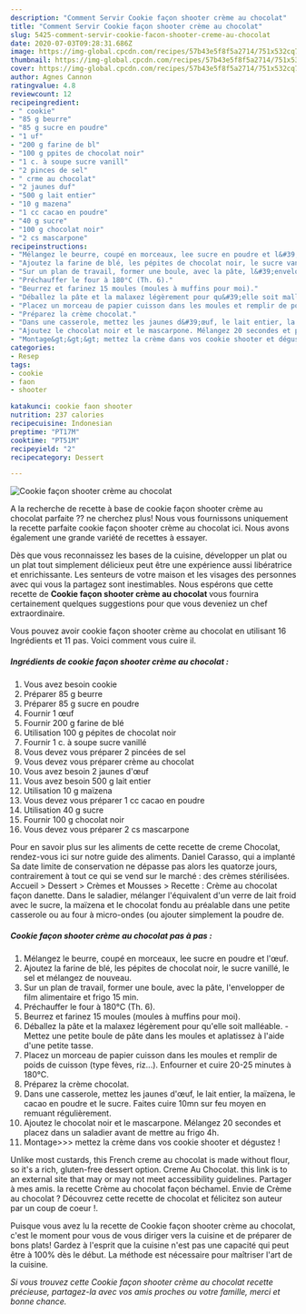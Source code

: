 ```yaml
---
description: "Comment Servir Cookie façon shooter crème au chocolat"
title: "Comment Servir Cookie façon shooter crème au chocolat"
slug: 5425-comment-servir-cookie-facon-shooter-creme-au-chocolat
date: 2020-07-03T09:28:31.686Z
image: https://img-global.cpcdn.com/recipes/57b43e5f8f5a2714/751x532cq70/cookie-facon-shooter-creme-au-chocolat-photo-principale-de-la-recette.jpg
thumbnail: https://img-global.cpcdn.com/recipes/57b43e5f8f5a2714/751x532cq70/cookie-facon-shooter-creme-au-chocolat-photo-principale-de-la-recette.jpg
cover: https://img-global.cpcdn.com/recipes/57b43e5f8f5a2714/751x532cq70/cookie-facon-shooter-creme-au-chocolat-photo-principale-de-la-recette.jpg
author: Agnes Cannon
ratingvalue: 4.8
reviewcount: 12
recipeingredient:
- " cookie"
- "85 g beurre"
- "85 g sucre en poudre"
- "1 uf"
- "200 g farine de bl"
- "100 g ppites de chocolat noir"
- "1 c. à soupe sucre vanill"
- "2 pinces de sel"
- " crme au chocolat"
- "2 jaunes duf"
- "500 g lait entier"
- "10 g mazena"
- "1 cc cacao en poudre"
- "40 g sucre"
- "100 g chocolat noir"
- "2 cs mascarpone"
recipeinstructions:
- "Mélangez le beurre, coupé en morceaux, lee sucre en poudre et l&#39;œuf."
- "Ajoutez la farine de blé, les pépites de chocolat noir, le sucre vanillé, le sel et mélangez de nouveau."
- "Sur un plan de travail, former une boule, avec la pâte, l&#39;envelopper de film alimentaire et frigo 15 min."
- "Préchauffer le four à 180°C (Th. 6)."
- "Beurrez et farinez 15 moules (moules à muffins pour moi)."
- "Déballez la pâte et la malaxez légèrement pour qu&#39;elle soit malléable. Mettez une petite boule de pâte dans les moules et aplatissez à l&#39;aide d&#39;une petite tasse."
- "Placez un morceau de papier cuisson dans les moules et remplir de poids de cuisson (type fèves, riz...). Enfourner et cuire 20-25 minutes à 180°C."
- "Préparez la crème chocolat."
- "Dans une casserole, mettez les jaunes d&#39;œuf, le lait entier, la maïzena, le cacao en poudre et le sucre. Faites cuire 10mn sur feu moyen en remuant régulièrement."
- "Ajoutez le chocolat noir et le mascarpone. Mélangez 20 secondes et placez dans un saladier avant de mettre au frigo 4h."
- "Montage&gt;&gt;&gt; mettez la crème dans vos cookie shooter et dégustez !"
categories:
- Resep
tags:
- cookie
- faon
- shooter

katakunci: cookie faon shooter 
nutrition: 237 calories
recipecuisine: Indonesian
preptime: "PT17M"
cooktime: "PT51M"
recipeyield: "2"
recipecategory: Dessert

---
```



![Cookie façon shooter crème au chocolat](https://img-global.cpcdn.com/recipes/57b43e5f8f5a2714/751x532cq70/cookie-facon-shooter-creme-au-chocolat-photo-principale-de-la-recette.jpg)

A la recherche de recette à base de cookie façon shooter crème au chocolat parfaite ?? ne cherchez plus! Nous vous fournissons uniquement la recette parfaite cookie façon shooter crème au chocolat ici. Nous avons également une grande variété de recettes à essayer.

Dès que vous reconnaissez les bases de la cuisine, développer un plat ou un plat tout simplement délicieux peut être une expérience aussi libératrice et enrichissante. Les senteurs de votre maison et les visages des personnes avec qui vous la partagez sont inestimables. Nous espérons que cette recette de <strong> Cookie façon shooter crème au chocolat </strong> vous fournira certainement quelques suggestions pour que vous deveniez un chef extraordinaire.

<!--inarticleads1-->

Vous pouvez avoir cookie façon shooter crème au chocolat en utilisant 16 Ingrédients et 11 pas. Voici comment vous cuire il.

##### Ingrédients de cookie façon shooter crème au chocolat :

1. Vous avez besoin  cookie
1. Préparer 85 g beurre
1. Préparer 85 g sucre en poudre
1. Fournir 1 œuf
1. Fournir 200 g farine de blé
1. Utilisation 100 g pépites de chocolat noir
1. Fournir 1 c. à soupe sucre vanillé
1. Vous devez vous préparer 2 pincées de sel
1. Vous devez vous préparer  crème au chocolat
1. Vous avez besoin 2 jaunes d&#39;œuf
1. Vous avez besoin 500 g lait entier
1. Utilisation 10 g maïzena
1. Vous devez vous préparer 1 cc cacao en poudre
1. Utilisation 40 g sucre
1. Fournir 100 g chocolat noir
1. Vous devez vous préparer 2 cs mascarpone


Pour en savoir plus sur les aliments de cette recette de creme Chocolat, rendez-vous ici sur notre guide des aliments. Daniel Carasso, qui a implanté Sa date limite de conservation ne dépasse pas alors les quatorze jours, contrairement à tout ce qui se vend sur le marché : des crèmes stérilisées. Accueil &gt; Dessert &gt; Crèmes et Mousses &gt; Recette : Crème au chocolat façon danette. Dans le saladier, mélanger l&#39;équivalent d&#39;un verre de lait froid avec le sucre, la maïzena et le chocolat fondu au préalable dans une petite casserole ou au four à micro-ondes (ou ajouter simplement la poudre de. 

<!--inarticleads2-->

##### Cookie façon shooter crème au chocolat pas à pas :

1. Mélangez le beurre, coupé en morceaux, lee sucre en poudre et l&#39;œuf.
1. Ajoutez la farine de blé, les pépites de chocolat noir, le sucre vanillé, le sel et mélangez de nouveau.
1. Sur un plan de travail, former une boule, avec la pâte, l&#39;envelopper de film alimentaire et frigo 15 min.
1. Préchauffer le four à 180°C (Th. 6).
1. Beurrez et farinez 15 moules (moules à muffins pour moi).
1. Déballez la pâte et la malaxez légèrement pour qu&#39;elle soit malléable. - Mettez une petite boule de pâte dans les moules et aplatissez à l&#39;aide d&#39;une petite tasse.
1. Placez un morceau de papier cuisson dans les moules et remplir de poids de cuisson (type fèves, riz...). Enfourner et cuire 20-25 minutes à 180°C.
1. Préparez la crème chocolat.
1. Dans une casserole, mettez les jaunes d&#39;œuf, le lait entier, la maïzena, le cacao en poudre et le sucre. Faites cuire 10mn sur feu moyen en remuant régulièrement.
1. Ajoutez le chocolat noir et le mascarpone. Mélangez 20 secondes et placez dans un saladier avant de mettre au frigo 4h.
1. Montage&gt;&gt;&gt; mettez la crème dans vos cookie shooter et dégustez !


Unlike most custards, this French creme au chocolat is made without flour, so it&#39;s a rich, gluten-free dessert option. Creme Au Chocolat. this link is to an external site that may or may not meet accessibility guidelines. Partager à mes amis. la recette Crème au chocolat façon béchamel. Envie de Crème au chocolat ? Découvrez cette recette de chocolat et félicitez son auteur par un coup de coeur !. 

<!--inarticleads1-->

<p>
Puisque vous avez lu la recette de Cookie façon shooter crème au chocolat, c'est le moment pour vous de vous diriger vers la cuisine et de préparer de bons plats! Gardez à l'esprit que la cuisine n'est pas une capacité qui peut être à 100% dès le début. La méthode est nécessaire pour maîtriser l'art de la cuisine.
</p>

<p>
<i>Si vous trouvez cette Cookie façon shooter crème au chocolat recette précieuse, partagez-la avec vos amis proches ou votre famille, merci et bonne chance.</i>
</p>
